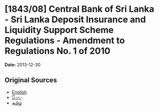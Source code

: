 # [1843/08] Central Bank of Sri Lanka - Sri Lanka Deposit Insurance and Liquidity Support Scheme Regulations - Amendment to Regulations No. 1 of 2010

**Date:** 2013-12-30

## Original Sources

- [English](https://documents.gov.lk/view/extra-gazettes/2013/12/1843-08_E.pdf)
- [සිංහල](https://documents.gov.lk/view/extra-gazettes/2013/12/1843-08_S.pdf)
- [தமிழ்](https://documents.gov.lk/view/extra-gazettes/2013/12/1843-08_T.pdf)
